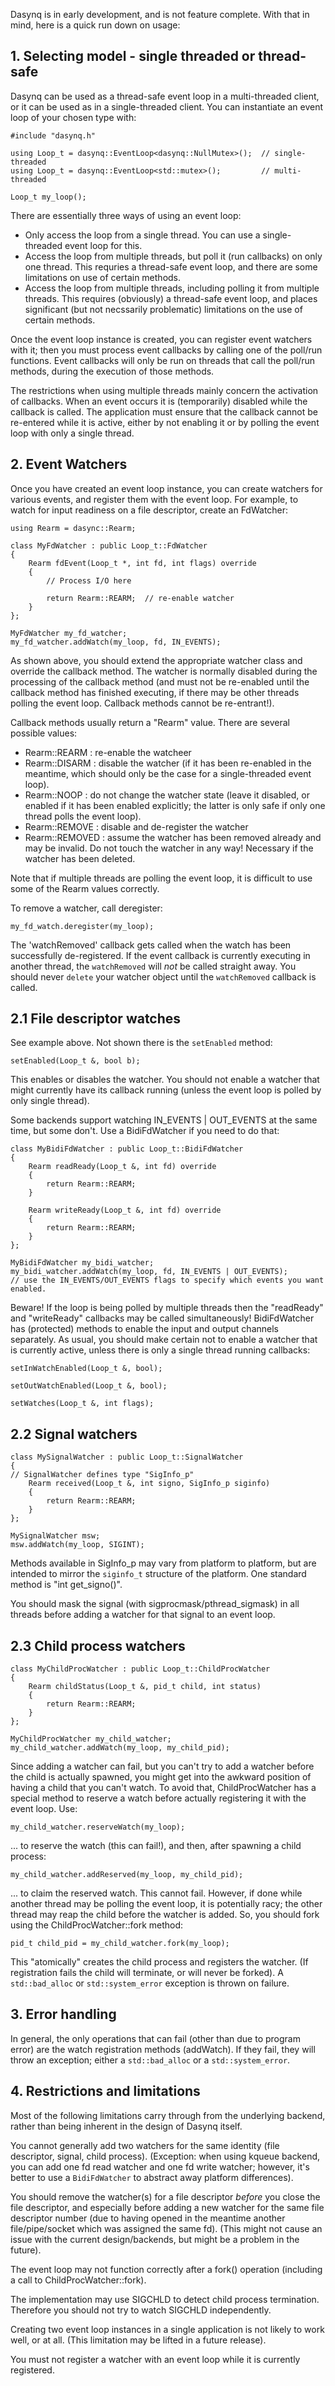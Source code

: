 Dasynq is in early development, and is not feature complete. With that in mind, here is a quick
run down on usage:


## 1. Selecting model - single threaded or thread-safe

Dasynq can be used as a thread-safe event loop in a multi-threaded client, or it can be used as
in a single-threaded client. You can instantiate an event loop of your chosen type with:

    #include "dasynq.h"
    
    using Loop_t = dasynq::EventLoop<dasynq::NullMutex>();  // single-threaded
    using Loop_t = dasynq::EventLoop<std::mutex>();         // multi-threaded

    Loop_t my_loop();

There are essentially three ways of using an event loop:

- Only access the loop from a single thread. You can use a single-threaded event loop for this.
- Access the loop from multiple threads, but poll it (run callbacks) on only one thread. This
  requries a thread-safe event loop, and there are some limitations on use of certain methods.
- Access the loop from multiple threads, including polling it from multiple threads. This requires
  (obviously) a thread-safe event loop, and places significant (but not necssarily problematic)
  limitations on the use of certain methods.

Once the event loop instance is created, you can register event watchers with it; then you must
process event callbacks by calling one of the poll/run functions. Event callbacks will only be
run on threads that call the poll/run methods, during the execution of those methods.

The restrictions when using multiple threads mainly concern the activation of callbacks. When an
event occurs it is (temporarily) disabled while the callback is called. The application must
ensure that the callback cannot be re-entered while it is active, either by not enabling it or
by polling the event loop with only a single thread.


## 2. Event Watchers

Once you have created an event loop instance, you can create watchers for various events, and
register them with the event loop. For example, to watch for input readiness on a file descriptor,
create an FdWatcher:

    using Rearm = dasync::Rearm;

    class MyFdWatcher : public Loop_t::FdWatcher
    {
        Rearm fdEvent(Loop_t *, int fd, int flags) override
        {
            // Process I/O here
    
            return Rearm::REARM;  // re-enable watcher
        }
    };

    MyFdWatcher my_fd_watcher;
    my_fd_watcher.addWatch(my_loop, fd, IN_EVENTS);

As shown above, you should extend the appropriate watcher class and override the callback method.
The watcher is normally disabled during the processing of the callback method (and must not be
re-enabled until the callback method has finished executing, if there may be other threads polling
the event loop. Callback methods cannot be re-entrant!).

Callback methods usually return a "Rearm" value. There are several possible values:

- Rearm::REARM : re-enable the watcheer
- Rearm::DISARM : disable the watcher (if it has been re-enabled in the meantime, which should
                  only be the case for a single-threaded event loop).
- Rearm::NOOP   : do not change the watcher state (leave it disabled, or enabled if it has been
                  enabled explicitly; the latter is only safe if only one thread polls the event
                  loop).
- Rearm::REMOVE : disable and de-register the watcher
- Rearm::REMOVED : assume the watcher has been removed already and may be invalid. Do not touch
                   the watcher in any way! Necessary if the watcher has been deleted.

Note that if multiple threads are polling the event loop, it is difficult to use some of the Rearm
values correctly.  

To remove a watcher, call deregister:

    my_fd_watch.deregister(my_loop);

The 'watchRemoved' callback gets called when the watch has been successfully de-registered. If the
event callback is currently executing in another thread, the `watchRemoved` will _not_ be called
straight away. You should never `delete` your watcher object until the `watchRemoved` callback is
called.


## 2.1 File descriptor watches

See example above. Not shown there is the `setEnabled` method:

    setEnabled(Loop_t &, bool b);

This enables or disables the watcher. You should not enable a watcher that might currently have
its callback running (unless the event loop is polled by only single thread).

Some backends support watching IN_EVENTS | OUT_EVENTS at the same time, but some don't. Use a
BidiFdWatcher if you need to do that:

    class MyBidiFdWatcher : public Loop_t::BidiFdWatcher
    {
        Rearm readReady(Loop_t &, int fd) override
        {
            return Rearm::REARM;
        }
        
        Rearm writeReady(Loop_t &, int fd) override
        {
            return Rearm::REARM;
        }
    };

    MyBidiFdWatcher my_bidi_watcher;
    my_bidi_watcher.addWatch(my_loop, fd, IN_EVENTS | OUT_EVENTS);
    // use the IN_EVENTS/OUT_EVENTS flags to specify which events you want enabled.

Beware! If the loop is being polled by multiple threads then the "readReady" and "writeReady"
callbacks may be called simultaneously! BidiFdWatcher has (protected) methods to enable the input
and output channels separately. As usual, you should make certain not to enable a watcher that
is currently active, unless there is only a single thread running callbacks:

    setInWatchEnabled(Loop_t &, bool);

    setOutWatchEnabled(Loop_t &, bool);

    setWatches(Loop_t &, int flags);

   

## 2.2 Signal watchers

    class MySignalWatcher : public Loop_t::SignalWatcher
    {
	// SignalWatcher defines type "SigInfo_p"
        Rearm received(Loop_t &, int signo, SigInfo_p siginfo)
        {
            return Rearm::REARM;
        }
    };

    MySignalWatcher msw;
    msw.addWatch(my_loop, SIGINT);

Methods available in SigInfo_p may vary from platform to platform, but are intended to mirror the
`siginfo_t` structure of the platform. One standard method is "int get_signo()".

You should mask the signal (with sigprocmask/pthread_sigmask) in all threads before adding a
watcher for that signal to an event loop.


## 2.3 Child process watchers

    class MyChildProcWatcher : public Loop_t::ChildProcWatcher
    {
        Rearm childStatus(Loop_t &, pid_t child, int status)
        {
            return Rearm::REARM;
        }
    };

    MyChildProcWatcher my_child_watcher;
    my_child_watcher.addWatch(my_loop, my_child_pid);

Since adding a watcher can fail, but you can't try to add a watcher before the child is actually
spawned, you might get into the awkward position of having a child that you can't watch. To avoid
that, ChildProcWatcher has a special method to reserve a watch before actually registering it with
the event loop. Use:

    my_child_watcher.reserveWatch(my_loop);

... to reserve the watch (this can fail!), and then, after spawning a child process:

    my_child_watcher.addReserved(my_loop, my_child_pid);

... to claim the reserved watch. This cannot fail. However, if done while another thread may be
polling the event loop, it is potentially racy; the other thread may reap the child before the
watcher is added. So, you should fork using the ChildProcWatcher::fork method:

    pid_t child_pid = my_child_watcher.fork(my_loop);

This "atomically" creates the child process and registers the watcher. (If registration fails the
child will terminate, or will never be forked). A `std::bad_alloc` or `std::system_error` exception
is thrown on failure.


## 3. Error handling

In general, the only operations that can fail (other than due to program error) are the watch
registration methods (addWatch). If they fail, they will throw an exception; either a
`std::bad_alloc` or a `std::system_error`.


## 4. Restrictions and limitations

Most of the following limitations carry through from the underlying backend, rather than being
inherent in the design of Dasynq itself.

You cannot generally add two watchers for the same identity (file descriptor, signal, child
process). (Exception: when using kqueue backend, you can add one fd read watcher and one fd write
watcher; however, it's better to use a `BidiFdWatcher` to abstract away platform differences).

You should remove the watcher(s) for a file descriptor *before* you close the file descriptor,
and especially before adding a new watcher for the same file descriptor number (due to having
opened in the meantime another file/pipe/socket which was assigned the same fd). (This might
not cause an issue with the current design/backends, but might be a problem in the future).

The event loop may not function correctly after a fork() operation (including a call to
ChildProcWatcher::fork).

The implementation may use SIGCHLD to detect child process termination. Therefore you should not
try to watch SIGCHLD independently.

Creating two event loop instances in a single application is not likely to work well, or at all.
(This limitation may be lifted in a future release).

You must not register a watcher with an event loop while it is currently registered.
